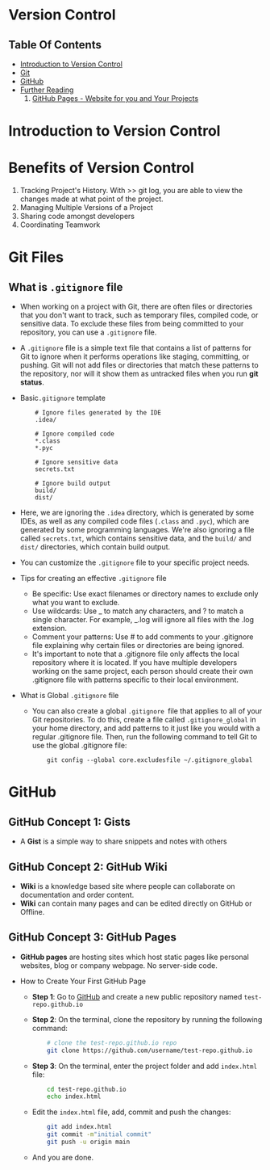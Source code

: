# Version Control

## Table Of Contents

- [Introduction to Version Control]()
- [Git]()
- [GitHub]()
- [Further Reading]()
  1. [GitHub Pages - Website for you and Your Projects](https://pages.github.com/)

# Introduction to Version Control

# Benefits of Version Control

1. Tracking Project's History. With >> git log, you are able to view the changes made at what point of the project.
2. Managing Multiple Versions of a Project
3. Sharing code amongst developers
4. Coordinating Teamwork

# Git Files

## What is `.gitignore` file

- When working on a project with Git, there are often files or directories that you don't want to track, such as temporary files, compiled code, or sensitive data. To exclude these files from being committed to your repository, you can use a `.gitignore` file.

- A `.gitignore` file is a simple text file that contains a list of patterns for Git to ignore when it performs operations like staging, committing, or pushing. Git will not add files or directories that match these patterns to the repository, nor will it show them as untracked files when you run **git status**.

- Basic`.gitignore` template

  ```gitignore
      # Ignore files generated by the IDE
      .idea/

      # Ignore compiled code
      *.class
      *.pyc

      # Ignore sensitive data
      secrets.txt

      # Ignore build output
      build/
      dist/
  ```

- Here, we are ignoring the `.idea` directory, which is generated by some IDEs, as well as any compiled code files (`.class` and `.pyc`), which are generated by some programming languages. We're also ignoring a file called `secrets.txt`, which contains sensitive data, and the `build/` and `dist/` directories, which contain build output.
- You can customize the `.gitignore` file to your specific project needs.

- Tips for creating an effective `.gitignore` file

  - Be specific: Use exact filenames or directory names to exclude only what you want to exclude.
  - Use wildcards: Use _ to match any characters, and ? to match a single character. For example, _.log will ignore all files with the .log extension.
  - Comment your patterns: Use # to add comments to your .gitignore file explaining why certain files or directories are being ignored.
  - It's important to note that a .gitignore file only affects the local repository where it is located. If you have multiple developers working on the same project, each person should create their own .gitignore file with patterns specific to their local environment.

- What is Global `.gitignore` file

  - You can also create a global `.gitignore `file that applies to all of your Git repositories. To do this, create a file called `.gitignore_global` in your home directory, and add patterns to it just like you would with a regular .gitignore file. Then, run the following command to tell Git to use the global .gitignore file:

    ```git
        git config --global core.excludesfile ~/.gitignore_global
    ```

# GitHub

## GitHub Concept 1: Gists

- A **Gist** is a simple way to share snippets and notes with others

## GitHub Concept 2: GitHub Wiki

- **Wiki** is a knowledge based site where people can collaborate on documentation and order content.
- **Wiki** can contain many pages and can be edited directly on GitHub or Offline.

## GitHub Concept 3: GitHub Pages

- **GitHub pages** are hosting sites which host static pages like personal websites, blog or company webpage. No server-side code.
- How to Create Your First GitHub Page

  - **Step 1**: Go to [GitHub]() and create a new public repository named `test-repo.github.io`
  - **Step 2**: On the terminal, clone the repository by running the following command:

    ```sh
        # clone the test-repo.github.io repo
        git clone https://github.com/username/test-repo.github.io
    ```

  - **Step 3**: On the terminal, enter the project folder and add `index.html` file:

    ```sh
        cd test-repo.github.io
        echo index.html
    ```

  - Edit the `index.html` file, add, commit and push the changes:

    ```sh
        git add index.html
        git commit -m"initial commit"
        git push -u origin main
    ```

  - And you are done.

